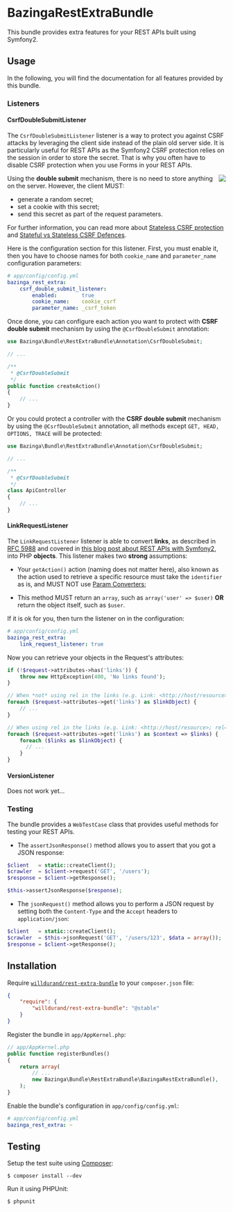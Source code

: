 BazingaRestExtraBundle
======================

This bundle provides extra features for your REST APIs built using Symfony2.

Usage
-----

In the following, you will find the documentation for all features provided by
this bundle.

### Listeners

#### CsrfDoubleSubmitListener

The `CsrfDoubleSubmitListener` listener is a way to protect you against CSRF
attacks by leveraging the client side instead of the plain old server side. It
is particularly useful for REST APIs as the Symfony2 CSRF protection relies on
the session in order to store the secret. That is why you often have to disable
CSRF protection when you use Forms in your REST APIs.

<img src="http://1.bp.blogspot.com/-ukVC7jdLTrI/Twca9giiQ9I/AAAAAAAAAmI/2fTIQrwnW6s/s1600/double_submit.png" style="max-width:100%;" align="right" />

Using the **double submit** mechanism, there is no need to store anything on the
server. However, the client MUST:

* generate a random secret;
* set a cookie with this secret;
* send this secret as part of the request parameters.

For further information, you can read more about [Stateless CSRF
protection](http://appsandsecurity.blogspot.se/2012/01/stateless-csrf-protection.html)
and [Stateful vs Stateless CSRF
Defences](http://blog.astrumfutura.com/2013/08/stateful-vs-stateless-csrf-defences-know-the-difference/).

Here is the configuration section for this listener. First, you must enable it,
then you have to choose names for both `cookie_name` and `parameter_name`
configuration parameters:

``` yaml
# app/config/config.yml
bazinga_rest_extra:
    csrf_double_submit_listener:
        enabled:        true
        cookie_name:    cookie_csrf
        parameter_name: _csrf_token
```

Once done, you can configure each action you want to protect with **CSRF double
submit** mechanism by using the `@CsrfDoubleSubmit` annotation:

``` php
use Bazinga\Bundle\RestExtraBundle\Annotation\CsrfDoubleSubmit;

// ...

/**
 * @CsrfDoubleSubmit
 */
public function createAction()
{
    // ...
}
```

Or you could protect a controller with the **CSRF double submit** mechanism
by using the `@CsrfDoubleSubmit` annotation, all methods except `GET, HEAD, OPTIONS, TRACE`
will be protected:

``` php
use Bazinga\Bundle\RestExtraBundle\Annotation\CsrfDoubleSubmit;

// ...

/**
 * @CsrfDoubleSubmit
 */
class ApiController
{
    // ...
}
```

#### LinkRequestListener

The `LinkRequestListener` listener is able to convert **links**, as described in
[RFC 5988](http://tools.ietf.org/html/rfc5988) and covered in [this blog post
about REST APIs with Symfony2](http://williamdurand.fr/2012/08/02/rest-apis-with-symfony2-the-right-way/#the-friendship-algorithm),
into PHP **objects**. This listener makes two **strong** assumptions:

* Your `getAction()` action (naming does not matter here), also known as the
  action used to retrieve a specific resource must take the `identifier` as is,
  and MUST NOT use [Param
  Converters](http://symfony.com/doc/current/bundles/SensioFrameworkExtraBundle/annotations/converters.html);

* This method MUST return an `array`, such as `array('user' => $user)` **OR** return the object itself, such as `$user`.

If it is ok for you, then turn the listener on in the configuration:

``` yaml
# app/config/config.yml
bazinga_rest_extra:
    link_request_listener: true
```

Now you can retrieve your objects in the Request's attributes:

``` php
if (!$request->attributes->has('links')) {
    throw new HttpException(400, 'No links found');
}

// When *not* using rel in the links (e.g. Link: <http://host/resource>)
foreach ($request->attributes->get('links') as $linkObject) {
    // ...
}

// When using rel in the links (e.g. Link: <http://host/resource>; rel="context1", <http://host/resource>; rel="context2")
foreach ($request->attributes->get('links') as $context => $links) {
    foreach ($links as $linkObject) {
      // ...
    }
}
```

#### VersionListener

Does not work yet...


### Testing

The bundle provides a `WebTestCase` class that provides useful methods for
testing your REST APIs.

* The `assertJsonResponse()` method allows you to assert that you got a JSON
response:

``` php
$client   = static::createClient();
$crawler  = $client->request('GET', '/users');
$response = $client->getResponse();

$this->assertJsonResponse($response);
```

* The `jsonRequest()` method allows you to perform a JSON request by setting both
the `Content-Type` and the `Accept` headers to `application/json`:

``` php
$client   = static::createClient();
$crawler  = $this->jsonRequest('GET', '/users/123', $data = array());
$response = $client->getResponse();
```


Installation
------------

Require [`willdurand/rest-extra-bundle`](https://packagist.org/packages/willdurand/rest-extra-bundle)
to your `composer.json` file:


``` json
{
    "require": {
        "willdurand/rest-extra-bundle": "@stable"
    }
}
```

Register the bundle in `app/AppKernel.php`:

``` php
// app/AppKernel.php
public function registerBundles()
{
    return array(
        // ...
        new Bazinga\Bundle\RestExtraBundle\BazingaRestExtraBundle(),
    );
}
```

Enable the bundle's configuration in `app/config/config.yml`:

``` yaml
# app/config/config.yml
bazinga_rest_extra: ~
```


Testing
-------

Setup the test suite using [Composer](http://getcomposer.org/):

    $ composer install --dev

Run it using PHPUnit:

    $ phpunit
